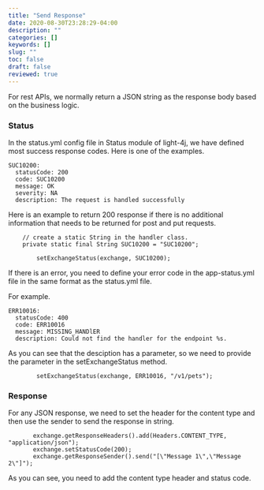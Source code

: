 ```yaml
---
title: "Send Response"
date: 2020-08-30T23:28:29-04:00
description: ""
categories: []
keywords: []
slug: ""
toc: false
draft: false
reviewed: true
---
```


For rest APIs, we normally return a JSON string as the response body based on the business logic. 

### Status

In the status.yml config file in Status module of light-4j, we have defined most success response codes. Here is one of the examples. 

```
SUC10200:
  statusCode: 200
  code: SUC10200
  message: OK
  severity: NA
  description: The request is handled successfully
```

Here is an example to return 200 response if there is no additional information that needs to be returned for post and put requests. 

```
	// create a static String in the handler class. 	
    private static final String SUC10200 = "SUC10200";
```

```
        setExchangeStatus(exchange, SUC10200);
```

If there is an error, you need to define your error code in the app-status.yml file in the same format as the status.yml file.

For example. 

```
ERR10016:
  statusCode: 400
  code: ERR10016
  message: MISSING_HANDlER
  description: Could not find the handler for the endpoint %s.
```

As you can see that the desciption has a parameter, so we need to provide the parameter in the setExchangeStatus method.

```
        setExchangeStatus(exchange, ERR10016, "/v1/pets");
```

### Response

For any JSON response, we need to set the header for the content type and then use the sender to send the response in string. 

```
       exchange.getResponseHeaders().add(Headers.CONTENT_TYPE, "application/json");
       exchange.setStatusCode(200);
       exchange.getResponseSender().send("[\"Message 1\",\"Message 2\"]");
```

As you can see, you need to add the content type header and status code. 

